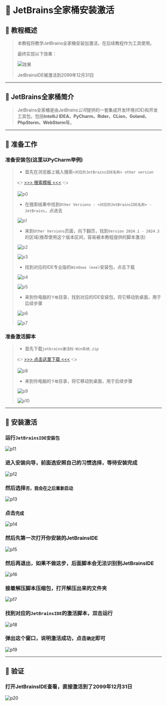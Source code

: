 # 💫 JetBrains全家桶安装激活

## 🔷 教程概述

> 本教程将教学JetBrains全家桶安装加激活，在后续教程作为工具使用。
>
> 最终实现以下效果：
>
> ![效果](../../img/foundation/p001/p20.png)
>
> JetBrainsIDE被激活到2099年12月31日

---

## 🔷 JetBrains全家桶简介

> JetBrains全家桶是由*JetBrains公司*提供的一套集成开发环境(IDE)和开发工具包，包括**IntelliJ IDEA、PyCharm、Rider、CLion、Goland、PhpStorm、WebStorm**等。

---

## 🔷 准备工作

### 准备安装包(这里以PyCharm举例)

> - 首先在浏览器上输入搜索`<对应的JetBrainsIDE名称> other version`
>
> 👉 [>>> 搜索模板 <<<](https://cn.bing.com/search?q=<这里输入JetBrainsIDE名称>+other+version) 👈
>
> ![p0](../../img/foundation/p001/p0.png)
>
> - 在搜索结果中找到`Other Versions - <对应的JetBrainsIDE名称> - JetBrains`，点进去
>
> ![p1](../../img/foundation/p001/p1.png)
>
> - 来到`Other Versions`页面，向下翻页，找到`Version 2024.1 - 2024.3`的区域(推荐使用这个版本区间，容易被本教程提供的脚本激活)
>
> ![p2](../../img/foundation/p001/p2.png)
>
> ![p3](../../img/foundation/p001/p3.png)
>
> - 找到对应的IDE专业版的`Windows (exe)`安装包，点击下载
>
> ![p4](../../img/foundation/p001/p4.png)
>
> ![p5](../../img/foundation/p001/p5.png)
>
> - 来到你电脑的`下载`目录，找到对应的IDE安装包，将它移动到桌面，用于后续步骤
>
> ![p6](../../img/foundation/p001/p6.png)
>
> ![p7](../../img/foundation/p001/p7.png)

### 准备激活脚本

> - 首先下载`jetbrains激活码-Win系统.zip`
>
> 👉 [>>> 点击这里下载 <<<](https://enderg.lanzoum.com/i0aWN2ecyzle) 👈
>
> ![p8](../../img/foundation/p001/p8.png)
>
> - 来到你电脑的`下载`目录，将它移动到桌面，用于后续步骤
>
> ![p9](../../img/foundation/p001/p9.png)
>
> ![p10](../../img/foundation/p001/p10.png)

---

## 🔷 安装激活

### 运行`JetBrainsIDE安装包`

![p11](../../img/foundation/p001/p11.png)

### 进入安装向导，前面选安照自己的习惯选择，等待安装完成

![p12](../../img/foundation/p001/p12.png)

### 然后选择`否，我会在之后重新启动`

![p13](../../img/foundation/p001/p13.png)

### 点击`完成`

![p14](../../img/foundation/p001/p14.png)

### 然后先第一次打开你安装的JetBrainsIDE

![p15](../../img/foundation/p001/p15.png)

### 然后再退出，如果不做这步，后面脚本会无法识别到JetBrainsIDE

![p16](../../img/foundation/p001/p16.png)

### 接着解压脚本压缩包，打开解压出来的文件夹

![p17](../../img/foundation/p001/p17.png)

### 找到对应的`JetBrainsIDE`的激活脚本，双击运行

![p18](../../img/foundation/p001/p18.png)

### 弹出这个窗口，说明激活成功，点击`确定`即可

![p19](../../img/foundation/p001/p19.png)

---

## 🔷 验证

### 打开JetBrainsIDE查看，直接激活到了2099年12月31日

![p20](../../img/foundation/p001/p20.png)
